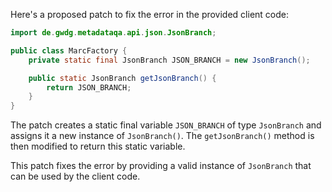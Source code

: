 Here's a proposed patch to fix the error in the provided client code:
```java
import de.gwdg.metadataqa.api.json.JsonBranch;

public class MarcFactory {
    private static final JsonBranch JSON_BRANCH = new JsonBranch();

    public static JsonBranch getJsonBranch() {
        return JSON_BRANCH;
    }
}
```
The patch creates a static final variable `JSON_BRANCH` of type `JsonBranch` and assigns it a new instance of `JsonBranch()`. The `getJsonBranch()` method is then modified to return this static variable.

This patch fixes the error by providing a valid instance of `JsonBranch` that can be used by the client code.
